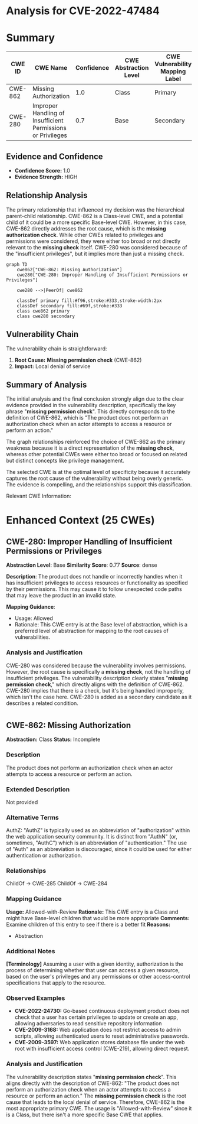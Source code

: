 # Analysis for CVE-2022-47484

# Summary
| CWE ID | CWE Name | Confidence | CWE Abstraction Level | CWE Vulnerability Mapping Label | CWE-Vulnerability Mapping Notes |
|---|---|---|---|---|---|
| CWE-862 | Missing Authorization | 1.0 | Class | Primary | Allowed-with-Review |
| CWE-280 | Improper Handling of Insufficient Permissions or Privileges | 0.7 | Base | Secondary | Allowed |

## Evidence and Confidence

*   **Confidence Score:** 1.0
*   **Evidence Strength:** HIGH

## Relationship Analysis
The primary relationship that influenced my decision was the hierarchical parent-child relationship. CWE-862 is a Class-level CWE, and a potential child of it could be a more specific Base-level CWE. However, in this case, CWE-862 directly addresses the root cause, which is the **missing authorization check**. While other CWEs related to privileges and permissions were considered, they were either too broad or not directly relevant to the **missing check** itself. CWE-280 was considered because of the "insufficient privileges", but it implies more than just a missing check.

```mermaid
graph TD
    cwe862["CWE-862: Missing Authorization"]
    cwe280["CWE-280: Improper Handling of Insufficient Permissions or Privileges"]
    
    cwe280 -->|PeerOf| cwe862
    
    classDef primary fill:#f96,stroke:#333,stroke-width:2px
    classDef secondary fill:#69f,stroke:#333
    class cwe862 primary
    class cwe280 secondary
```

## Vulnerability Chain
The vulnerability chain is straightforward:
1.  **Root Cause:** **Missing permission check** (CWE-862)
2.  **Impact:** Local denial of service

## Summary of Analysis
The initial analysis and the final conclusion strongly align due to the clear evidence provided in the vulnerability description, specifically the key phrase "**missing permission check**". This directly corresponds to the definition of CWE-862, which is "The product does not perform an authorization check when an actor attempts to access a resource or perform an action."

The graph relationships reinforced the choice of CWE-862 as the primary weakness because it is a direct representation of the **missing check**, whereas other potential CWEs were either too broad or focused on related but distinct concepts like privilege management.

The selected CWE is at the optimal level of specificity because it accurately captures the root cause of the vulnerability without being overly generic. The evidence is compelling, and the relationships support this classification.

Relevant CWE Information:

# Enhanced Context (25 CWEs)

## CWE-280: Improper Handling of Insufficient Permissions or Privileges
**Abstraction Level**: Base
**Similarity Score**: 0.77
**Source**: dense

**Description**:
The product does not handle or incorrectly handles when it has insufficient privileges to access resources or functionality as specified by their permissions. This may cause it to follow unexpected code paths that may leave the product in an invalid state.

**Mapping Guidance**:
- Usage: Allowed
- Rationale: This CWE entry is at the Base level of abstraction, which is a preferred level of abstraction for mapping to the root causes of vulnerabilities.

### Analysis and Justification

CWE-280 was considered because the vulnerability involves permissions. However, the root cause is specifically a **missing check**, not the handling of insufficient privileges. The vulnerability description clearly states "**missing permission check**," which directly aligns with the definition of CWE-862. CWE-280 implies that there *is* a check, but it's being handled improperly, which isn't the case here. CWE-280 is added as a secondary candidate as it describes a related condition.
#
## CWE-862: Missing Authorization
**Abstraction:** Class
**Status:** Incomplete

### Description
The product does not perform an authorization check when an actor attempts to access a resource or perform an action.

### Extended Description
Not provided

### Alternative Terms
AuthZ: "AuthZ" is typically used as an abbreviation of "authorization" within the web application security community. It is distinct from "AuthN" (or, sometimes, "AuthC") which is an abbreviation of "authentication." The use of "Auth" as an abbreviation is discouraged, since it could be used for either authentication or authorization.

### Relationships
ChildOf -> CWE-285
ChildOf -> CWE-284

### Mapping Guidance
**Usage:** Allowed-with-Review
**Rationale:** This CWE entry is a Class and might have Base-level children that would be more appropriate
**Comments:** Examine children of this entry to see if there is a better fit
**Reasons:**
- Abstraction

### Additional Notes
**[Terminology]** Assuming a user with a given identity, authorization is the process of determining whether that user can access a given resource, based on the user's privileges and any permissions or other access-control specifications that apply to the resource.

### Observed Examples
- **CVE-2022-24730:** Go-based continuous deployment product does not check that a user has certain privileges to update or create an app, allowing adversaries to read sensitive repository information
- **CVE-2009-3168:** Web application does not restrict access to admin scripts, allowing authenticated users to reset administrative passwords.
- **CVE-2009-3597:** Web application stores database file under the web root with insufficient access control (CWE-219), allowing direct request.

### Analysis and Justification

The vulnerability description states "**missing permission check**". This aligns directly with the description of CWE-862: "The product does not perform an authorization check when an actor attempts to access a resource or perform an action." The **missing permission check** is the root cause that leads to the local denial of service. Therefore, CWE-862 is the most appropriate primary CWE. The usage is "Allowed-with-Review" since it is a Class, but there isn't a more specific Base CWE that applies.